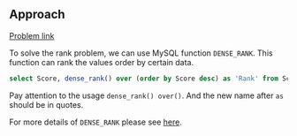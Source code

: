 ## Approach

[Problem link](https://leetcode.com/problems/rank-scores/)

To solve the rank problem, we can use MySQL function `DENSE_RANK`. This function can rank the values order by certain data.

```sql
select Score, dense_rank() over (order by Score desc) as 'Rank' from Scores;
```

Pay attention to the usage `dense_rank() over()`. And the new name after `as` should be in quotes.

For more details of `DENSE_RANK` please see [here](https://www.begtut.com/mysql/mysql-dense_rank-function.html).

